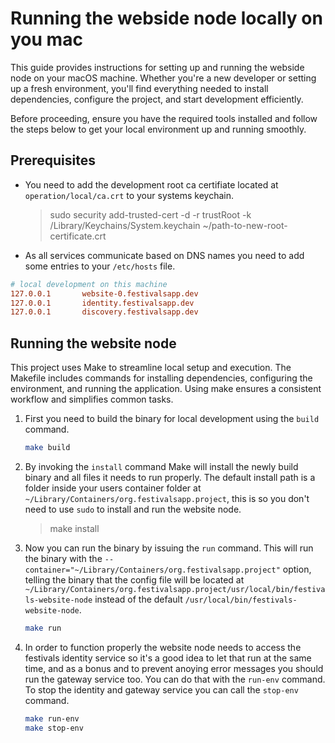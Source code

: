 # Running the webside node locally on you mac

This guide provides instructions for setting up and running the webside node on your macOS machine. Whether you're a new developer or setting up a fresh environment, you'll find everything needed to install dependencies, configure the project, and start development efficiently.  

Before proceeding, ensure you have the required tools installed and follow the steps below to get your local environment up and running smoothly.  

## Prerequisites

- You need to add the development root ca certifiate located at `operation/local/ca.crt` to your systems keychain.
  
    > sudo security add-trusted-cert -d -r trustRoot -k /Library/Keychains/System.keychain ~/path-to-new-root-certificate.crt

- As all services communicate based on DNS names you need to add some entries to your `/etc/hosts` file.

```ini
# local development on this machine
127.0.0.1       website-0.festivalsapp.dev
127.0.0.1       identity.festivalsapp.dev
127.0.0.1       discovery.festivalsapp.dev
```

## Running the website node

This project uses Make to streamline local setup and execution. The Makefile includes commands for installing dependencies, configuring the environment, and running the application. Using make ensures a consistent workflow and simplifies common tasks.

1. First you need to build the binary for local development using the `build` command.

    ```bash
    make build
    ```

2. By invoking the `install` command Make will install the newly build binary and all files it needs to run properly. The default install path is a folder inside your users container folder at `~/Library/Containers/org.festivalsapp.project`, this is so you don't need to use `sudo` to install and run the website node.

    > make install
  
3. Now you can run the binary by issuing the `run` command. This will run the binary with the `--container="~/Library/Containers/org.festivalsapp.project"` option, telling the binary that the config file will be located at `~/Library/Containers/org.festivalsapp.project/usr/local/bin/festivals-website-node` instead of the default `/usr/local/bin/festivals-website-node`.

    ```bash
    make run
    ```

4. In order to function properly the website node needs to access the festivals identity service so it's a good idea to let that run at the same time, and as a bonus and to prevent anoying error messages you should run the gateway service too. You can do that with the `run-env` command. To stop the identity and gateway service you can call the `stop-env` command.

    ```bash
    make run-env
    make stop-env
    ```
